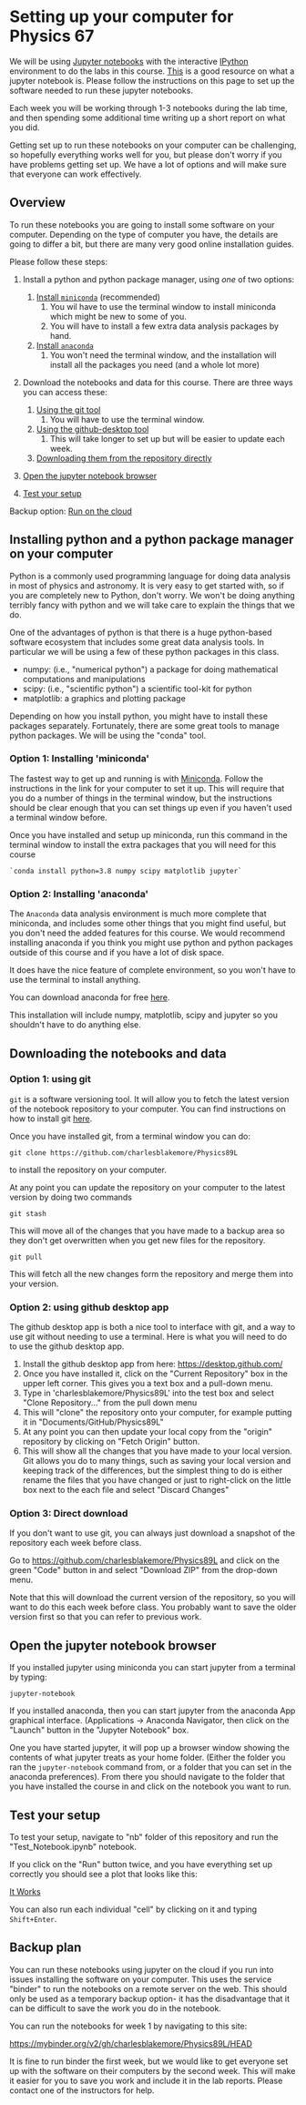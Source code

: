 # Setting up your computer for Physics 67

We will be using [Jupyter notebooks](https://jupyter.org/) with the interactive [IPython](http://ipython.org/) environment to do the labs in this course. [This](https://jupyter-notebook-beginner-guide.readthedocs.io/en/latest/index.html) is a good resource on what a jupyter notebook is. Please follow the instructions on this page to set up the software needed to run these jupyter notebooks.

Each week you will be working through 1-3 notebooks during the lab time, and then spending some additional time writing up a short report on what you did.

Getting set up to run these notebooks on your computer can be challenging, so hopefully everything works well for you, but please don't worry if you have problems getting set up.  We have a lot of options and will make sure that everyone can work effectively.

## Overview


To run these notebooks you are going to install some software on your computer.  Depending on the type of computer you have, the details are going to differ a bit, but there are many very good online installation guides.

Please follow these steps:

1. Install a python and python package manager, using *one* of two options:
   1. [Install `miniconda`](#option-1--installing-miniconda) (recommended)
	  1. You wil have to use the terminal window to install miniconda which might be new to some of you.
	  2. You will have to install a few extra data analysis packages by hand.
   2. [Install `anaconda`](#option-2-installing-anaconda)
	  1. You won't need the terminal window, and the installation will install all the packages you need (and a whole lot more)
	  
2. Download the notebooks and data for this course. There are three ways you can access these:
   1. [Using the git tool](setup.html#option-1-using-git)
        1. You will have to use the terminal window.
   2. [Using the github-desktop tool](setup.html#option-2-using-github-desktop-app)
        1. This will take longer to set up but will be easier to update each week.
   3. [Downloading them from the repository directly](setup.html#option-3-direct-download)

3. [Open the jupyter notebook browser](setup.html#open-the-jupyter-notebook-browser)
4. [Test your setup](setup.html#testing-your-setup)

Backup option:  [Run on the cloud](setup.md#backup-plan)

## Installing python and a python package manager on your computer

Python is a commonly used programming language for doing data analysis in most of physics and astronomy.  It is very easy to get started with, so if you are completely new to Python, don't worry.  We won't be doing anything terribly fancy with python and we will take care to explain the things that we do.

One of the advantages of python is that there is a huge python-based software ecosystem that includes some great data analysis tools.  In particular we will
be using a few of these python packages in this class.

- numpy: (i.e., "numerical python") a package for doing mathematical computations and manipulations
- scipy: (i.e., "scientific python") a scientific tool-kit for python
- matplotlib: a graphics and plotting package

Depending on how you install python, you might have to install these packages separately.  Fortunately, there are some great tools to manage python packages.  We will be using the "conda" tool.


### Option 1:  Installing 'miniconda'

The fastest way to get up and running is with [Miniconda](https://conda.io/en/latest/miniconda.html). Follow the instructions in the link for your computer to set it up.
This will require that you do a number of things in the terminal window, but the instructions should be clear enough that you can set things up even if you haven't used a terminal window before.

Once you have installed and setup up miniconda, run this command in the terminal window to install the extra packages that you will need for this course

	`conda install python=3.8 numpy scipy matplotlib jupyter` 


### Option 2: Installing 'anaconda'

The `Anaconda` data analysis environment is much more complete that miniconda, and includes some other things that you might find useful, but you don't need the added features for this course. We would recommend installing anaconda if you think you might use python and python packages outside of this course and if you have a lot of disk space.

It does have the nice feature of complete environment, so you won't have to use the terminal to install anything.

You can download anaconda for free [here](https://www.anaconda.com/products/individual).

This installation will include numpy, matplotlib, scipy and jupyter so you shouldn't have to do anything else.

## Downloading the notebooks and data

### Option 1: using git

`git` is a software versioning tool.  It will allow you to fetch the latest version of the notebook repository to your computer.
You can find instructions on how to install git [here](https://git-scm.com/book/en/v2/Getting-Started-Installing-Git).

Once you have installed git, from a terminal window you can do:

`git clone https://github.com/charlesblakemore/Physics89L`

to install the repository on your computer.

At any point you can update the repository on your computer to the latest version by doing two commands

`git stash`

This will move all of the changes that you have made to a backup area so they don't get overwritten when you get new files for the repository. 

`git pull`

This will fetch all the new changes form the repository and merge them into your version.

### Option 2: using github desktop app

The github desktop app is both a nice tool to interface with git, and a way to use git without needing to use a terminal.  Here is what you will need to do to use the github desktop app.

1. Install the github desktop app from here: https://desktop.github.com/
2. Once you have installed it, click on the "Current Repository" box in the upper left corner.  This gives you a text box and a pull-down menu. 
3. Type in 'charlesblakemore/Physics89L' into the test box and select "Clone Repository..." from the pull down menu
4. This will "clone" the repository onto your computer, for example putting it in "Documents/GitHub/Physics89L"
5. At any point you can then update your local copy from the "origin" repository by clicking on "Fetch Origin" button.
6. This will show all the changes that you have made to your local version.  Git allows you do to many things, such as saving your local version and keeping track of the differences, but the simplest thing to do is either rename the files that you have changed or just to right-click on the little box next to the each file and select "Discard Changes"

### Option 3: Direct download

If you don't want to use git, you can always just download a snapshot of the repository each week before class.

Go to https://github.com/charlesblakemore/Physics89L and click on the green "Code" button in and select "Download ZIP" from the drop-down menu.

Note that this will download the current version of the repository, so you will want to do this each week before class.  You probably want to save the older version first so that you can refer to previous work.

## Open the jupyter notebook browser

If you installed jupyter using miniconda you can start jupyter from a terminal by typing:

`jupyter-notebook`

If you installed anaconda, then you can start jupyter from the anaconda App graphical interface.  (Applications -> Anaconda Navigator, then click on the "Launch" button in the "Jupyter Notebook" box.

One you have started jupyter, it will pop up a browser window showing the contents of what jupyter treats as your home folder.  (Either the folder you ran the `jupyter-notebook` command from, or a folder that you can set in the anaconda preferences).  From there you should navigate to the folder that you have installed the course in and click on the notebook you want to run.

## Test your setup

To test your setup, navigate to "nb" folder of this repository and run the "Test_Notebook.ipynb" notebook.

If you click on the "Run" button twice, and you have everything set up correctly you should see a plot that looks like this:

[It Works](https://github.com/charlesblakemore/Physics89L/blob/main/nb/figures/it_works.png)

You can also run each individual "cell" by clicking on it and typing `Shift+Enter`.

## Backup plan

You can run these notebooks using jupyter on the cloud if you run into issues installing the software on your computer. This uses the service "binder" to run the notebooks on a remote server on the web.  This should only be used as a temporary backup option- it has the disadvantage that it can be difficult to save the work you do in the notebook.

You can run the notebooks for week 1 by navigating to this site:

https://mybinder.org/v2/gh/charlesblakemore/Physics89L/HEAD

It is fine to run binder the first week, but we would like to get everyone set up with the software on their computers by the second week.  This will make it easier for you to save you work and include it in the lab reports. Please contact one of the instructors for help.



<!--  LocalWords:  Jupyter IPython miniconda github-desktop numpy
 -->
<!--  LocalWords:  scipy matplotlib github
 -->
